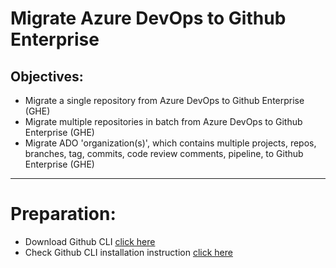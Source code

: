 # Migrate Azure DevOps to Github Enterprise
## Objectives:
- Migrate a single repository from Azure DevOps to Github Enterprise (GHE)
- Migrate multiple repositories in batch from Azure DevOps to Github Enterprise (GHE)
- Migrate ADO 'organization(s)', which contains multiple projects, repos, branches, tag, commits, code review comments,  pipeline, to Github Enterprise (GHE)
-----------------

# Preparation:
- Download Github CLI [click here](https://cli.github.com/)
- Check Github CLI installation instruction [click here](https://github.com/cli/cli#readme)
